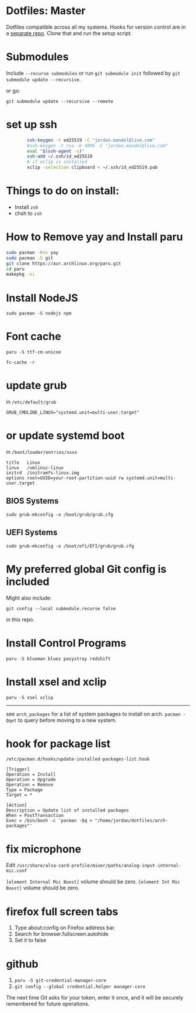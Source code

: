 # Dotfiles: Master

Dotfiles compatible across all my systems.
Hooks for version control are  in a [separate repo](https://www.github.com/jam1015/dots_hooks).  Clone that and run the setup script.

# Submodules

Include `--recurse submodules` or run `git submodule init` followed by `git submodule update --recursive`.

or go:

`git submodule update --recursive --remote`
# set up ssh

```bash
        ssh-keygen -t ed25519 -C "jordan.mandel@live.com"
        #ssh-keygen -t rsa -b 4096 -C "jordan.mandel@live.com"
        eval "$(ssh-agent -s)"
        ssh-add ~/.ssh/id_ed25519
        # if xclip is installed
        xclip -selection clipboard < ~/.ssh/id_ed25519.pub
```


# Things to do on install:

- Install `zsh`
- chsh to `zsh`


# How to Remove yay and Install paru


```bash
sudo pacman -Rns yay
sudo pacman -S git
git clone https://aur.archlinux.org/paru.git
cd paru
makepkg -si
```


# Install NodeJS

 `sudo pacman -S nodejs npm`

# Font cache

`paru -S ttf-cm-unicoe`


`fc-cache -r`

# update grub

in `/etc/default/grub`

`GRUB_CMDLINE_LINUX="systemd.unit=multi-user.target"`

# or update systemd boot

in `/boot/loader/entries/xxxx`

```
title   Linux
linux   /vmlinuz-linux
initrd  /initramfs-linux.img
options root=UUID=your-root-partition-uuid rw systemd.unit=multi-user.target
```

## BIOS Systems

`sudo grub-mkconfig -o /boot/grub/grub.cfg`

## UEFI Systems

`sudo grub-mkconfig -o /boot/efi/EFI/grub/grub.cfg`

# My preferred global Git config is included

Might also include:

```
git config --local submodule.recurse false
```

in this repo.

# Install Control Programs

```
paru -S blueman bluez pasystray redshift
```

# Install xsel and xclip

```
paru -S xsel xclip
```

---

see `arch_packages` for a list of system packages to install on arch. `pacman -Qqet` to query  before moving to a new system.



# hook for  package list

`/etc/pacman.d/hooks/update-installed-packages-list.hook`



```
[Trigger]
Operation = Install
Operation = Upgrade
Operation = Remove
Type = Package
Target = *

[Action]
Description = Update list of installed packages
When = PostTransaction
Exec = /bin/bash -c 'pacman -Qq > "/home/jordan/dotfiles/arch-packages"'
```


# fix microphone

Edit `/usr/share/alsa-card-profile/mixer/paths/analog-input-internal-mic.conf` 


`[element Internal Mic Boost]` volume should be zero.
`[element Int Mic Boost]` volume should be zero.


# firefox full screen tabs


1.    Type about:config on Firefox address bar.
2.    Search for browser.fullscreen.autohide
3.    Set it to false


# github

1. `paru -S git-credential-manager-core`
2. `git config --global credential.helper manager-core`

The next time Git asks for your token, enter it once, and it will be securely remembered for future operations.


